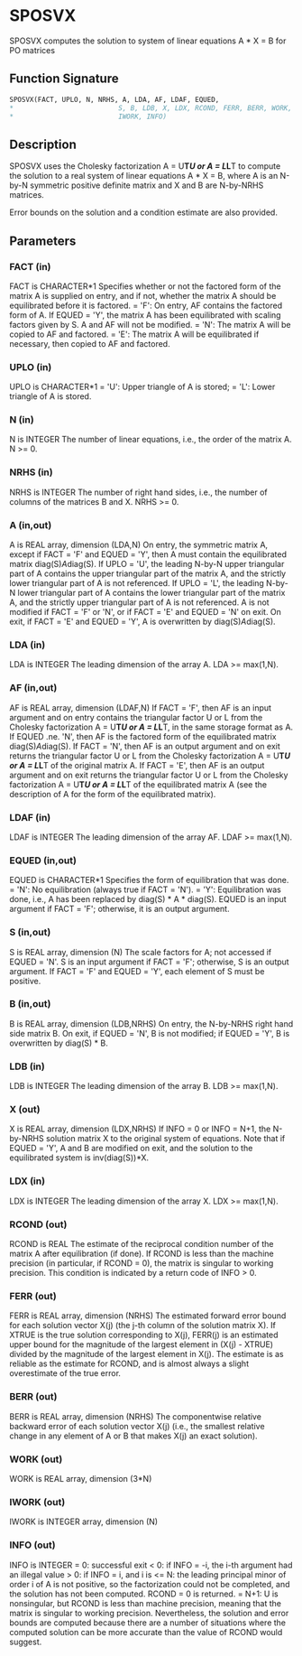 # SPOSVX

SPOSVX computes the solution to system of linear equations A * X = B for PO matrices

## Function Signature

```fortran
SPOSVX(FACT, UPLO, N, NRHS, A, LDA, AF, LDAF, EQUED,
*                          S, B, LDB, X, LDX, RCOND, FERR, BERR, WORK,
*                          IWORK, INFO)
```

## Description


 SPOSVX uses the Cholesky factorization A = U**T*U or A = L*L**T to
 compute the solution to a real system of linear equations
    A * X = B,
 where A is an N-by-N symmetric positive definite matrix and X and B
 are N-by-NRHS matrices.

 Error bounds on the solution and a condition estimate are also
 provided.

## Parameters

### FACT (in)

FACT is CHARACTER*1 Specifies whether or not the factored form of the matrix A is supplied on entry, and if not, whether the matrix A should be equilibrated before it is factored. = 'F': On entry, AF contains the factored form of A. If EQUED = 'Y', the matrix A has been equilibrated with scaling factors given by S. A and AF will not be modified. = 'N': The matrix A will be copied to AF and factored. = 'E': The matrix A will be equilibrated if necessary, then copied to AF and factored.

### UPLO (in)

UPLO is CHARACTER*1 = 'U': Upper triangle of A is stored; = 'L': Lower triangle of A is stored.

### N (in)

N is INTEGER The number of linear equations, i.e., the order of the matrix A. N >= 0.

### NRHS (in)

NRHS is INTEGER The number of right hand sides, i.e., the number of columns of the matrices B and X. NRHS >= 0.

### A (in,out)

A is REAL array, dimension (LDA,N) On entry, the symmetric matrix A, except if FACT = 'F' and EQUED = 'Y', then A must contain the equilibrated matrix diag(S)*A*diag(S). If UPLO = 'U', the leading N-by-N upper triangular part of A contains the upper triangular part of the matrix A, and the strictly lower triangular part of A is not referenced. If UPLO = 'L', the leading N-by-N lower triangular part of A contains the lower triangular part of the matrix A, and the strictly upper triangular part of A is not referenced. A is not modified if FACT = 'F' or 'N', or if FACT = 'E' and EQUED = 'N' on exit. On exit, if FACT = 'E' and EQUED = 'Y', A is overwritten by diag(S)*A*diag(S).

### LDA (in)

LDA is INTEGER The leading dimension of the array A. LDA >= max(1,N).

### AF (in,out)

AF is REAL array, dimension (LDAF,N) If FACT = 'F', then AF is an input argument and on entry contains the triangular factor U or L from the Cholesky factorization A = U**T*U or A = L*L**T, in the same storage format as A. If EQUED .ne. 'N', then AF is the factored form of the equilibrated matrix diag(S)*A*diag(S). If FACT = 'N', then AF is an output argument and on exit returns the triangular factor U or L from the Cholesky factorization A = U**T*U or A = L*L**T of the original matrix A. If FACT = 'E', then AF is an output argument and on exit returns the triangular factor U or L from the Cholesky factorization A = U**T*U or A = L*L**T of the equilibrated matrix A (see the description of A for the form of the equilibrated matrix).

### LDAF (in)

LDAF is INTEGER The leading dimension of the array AF. LDAF >= max(1,N).

### EQUED (in,out)

EQUED is CHARACTER*1 Specifies the form of equilibration that was done. = 'N': No equilibration (always true if FACT = 'N'). = 'Y': Equilibration was done, i.e., A has been replaced by diag(S) * A * diag(S). EQUED is an input argument if FACT = 'F'; otherwise, it is an output argument.

### S (in,out)

S is REAL array, dimension (N) The scale factors for A; not accessed if EQUED = 'N'. S is an input argument if FACT = 'F'; otherwise, S is an output argument. If FACT = 'F' and EQUED = 'Y', each element of S must be positive.

### B (in,out)

B is REAL array, dimension (LDB,NRHS) On entry, the N-by-NRHS right hand side matrix B. On exit, if EQUED = 'N', B is not modified; if EQUED = 'Y', B is overwritten by diag(S) * B.

### LDB (in)

LDB is INTEGER The leading dimension of the array B. LDB >= max(1,N).

### X (out)

X is REAL array, dimension (LDX,NRHS) If INFO = 0 or INFO = N+1, the N-by-NRHS solution matrix X to the original system of equations. Note that if EQUED = 'Y', A and B are modified on exit, and the solution to the equilibrated system is inv(diag(S))*X.

### LDX (in)

LDX is INTEGER The leading dimension of the array X. LDX >= max(1,N).

### RCOND (out)

RCOND is REAL The estimate of the reciprocal condition number of the matrix A after equilibration (if done). If RCOND is less than the machine precision (in particular, if RCOND = 0), the matrix is singular to working precision. This condition is indicated by a return code of INFO > 0.

### FERR (out)

FERR is REAL array, dimension (NRHS) The estimated forward error bound for each solution vector X(j) (the j-th column of the solution matrix X). If XTRUE is the true solution corresponding to X(j), FERR(j) is an estimated upper bound for the magnitude of the largest element in (X(j) - XTRUE) divided by the magnitude of the largest element in X(j). The estimate is as reliable as the estimate for RCOND, and is almost always a slight overestimate of the true error.

### BERR (out)

BERR is REAL array, dimension (NRHS) The componentwise relative backward error of each solution vector X(j) (i.e., the smallest relative change in any element of A or B that makes X(j) an exact solution).

### WORK (out)

WORK is REAL array, dimension (3*N)

### IWORK (out)

IWORK is INTEGER array, dimension (N)

### INFO (out)

INFO is INTEGER = 0: successful exit < 0: if INFO = -i, the i-th argument had an illegal value > 0: if INFO = i, and i is <= N: the leading principal minor of order i of A is not positive, so the factorization could not be completed, and the solution has not been computed. RCOND = 0 is returned. = N+1: U is nonsingular, but RCOND is less than machine precision, meaning that the matrix is singular to working precision. Nevertheless, the solution and error bounds are computed because there are a number of situations where the computed solution can be more accurate than the value of RCOND would suggest.

